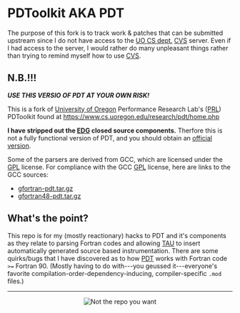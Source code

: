 PDToolkit AKA PDT
=================

The purpose of this fork is to track work & patches that can be
submitted upstream since I do not have access to the [UO CS dept.]
[CVS] server. Even if I had access to the server, I would rather do
many unpleasant things rather than trying to remind myself how to use
[CVS].


N.B.!!!
-------

__*USE THIS VERSIO OF PDT AT YOUR OWN RISK!*__

This is a fork of [University of Oregon] Performance Research Lab's
([PRL]) PDToolkit found at
https://www.cs.uoregon.edu/research/pdt/home.php

__I have stripped out the [EDG] closed source components.__ Therfore
this is not a fully functional version of PDT, and you should obtain
an [official version].

Some of the parsers are derived from GCC, which are licensed under the
[GPL] license. For compliance with the GCC [GPL] license, here are
links to the GCC sources:

* [gfortran-pdt.tar.gz]
* [gfortran48-pdt.tar.gz]


What's the point?
-----------------

This repo is for my (mostly reactionary) hacks to PDT and it's
components as they relate to parsing Fortran codes and allowing [TAU]
to insert automatically generated source based instrumentation. There
are some quirks/bugs that I have discovered as to how [PDT] works with
Fortran code `>=` Fortran 90. (Mostly having to do with---you geussed
it---everyone's favorite compilation-order-dependency-inducing,
compiler-specific `.mod` files.)

---

<div align="center">

![Not the repo you want][obi-wan]
</div>

[TAU]: https://www.cs.uoregon.edu/research/tau/home.php
[PDT]: https://www.cs.uoregon.edu/research/pdt/home.php
[UO CS dept.]: https://cs.uoregon.edu/
[University of Oregon]: https://www.uoregon.edu/
[PRL]: https://nic.uoregon.edu/prl/home.php
[CVS]: https://www.nongnu.org/cvs/
[EDG]: http://www.edg.com/
[official version]: http://tau.uoregon.edu/pdt.tgz
[GPL]: https://opensource.org/licenses/gpl-license
[gfortran-pdt.tar.gz]: http://www.cs.uoregon.edu/research/paracomp/pdtoolkit/Download/gfortran-pdt.tar.gz
[gfortran48-pdt.tar.gz]: http://www.cs.uoregon.edu/research/paracomp/pdtoolkit/Download/gfortran48-pdt.tar.gz
[obi-wan]: https://camo.githubusercontent.com/62df93030477a40e0c221a8e5f4aec15dab445ad/687474703a2f2f692e696d6775722e636f6d2f516347784b43562e6a7067
